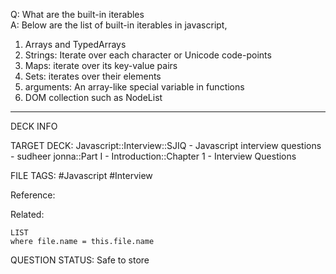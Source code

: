 Q: What are the built-in iterables  
A: Below are the list of built-in iterables in javascript,
1. Arrays and TypedArrays
2. Strings: Iterate over each character or Unicode code-points
3. Maps: iterate over its key-value pairs
4. Sets: iterates over their elements
5. arguments: An array-like special variable in functions
6. DOM collection such as NodeList
<!--ID: 1693596684253-->

---

DECK INFO

TARGET DECK: Javascript::Interview::SJIQ - Javascript interview questions - sudheer jonna::Part I - Introduction::Chapter 1 - Interview Questions

FILE TAGS: #Javascript #Interview

Reference:

Related:

```dataview
LIST
where file.name = this.file.name
```

QUESTION STATUS: Safe to store